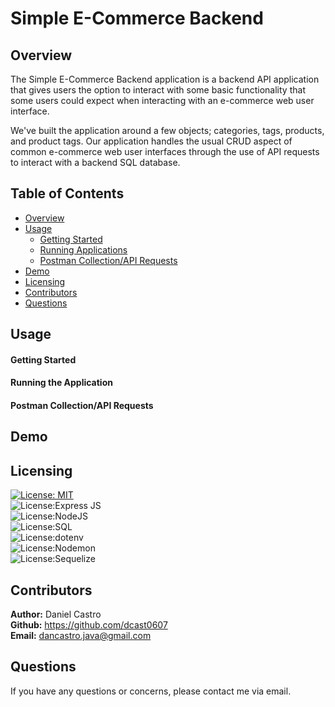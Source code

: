 # Simple E-Commerce Backend

## Overview

The Simple E-Commerce Backend application is a backend API application that gives users the option to interact with some basic functionality that some users could expect when interacting with an e-commerce web user interface. 

We've built the application around a few objects; categories, tags, products, and product tags. Our application handles the usual CRUD aspect of common e-commerce web user interfaces through the use of API requests to interact with a backend SQL database. 

## Table of Contents

- [Overview](#overview)
- [Usage](#usage)
    - [Getting Started](#getting-started)
    - [Running Applications](#running-the-application)
    - [Postman Collection/API Requests](#postman-collection-requests)
- [Demo](#demo)
- [Licensing](#licensing)
- [Contributors](#contributors)
- [Questions](#questions)

## Usage

#### Getting Started

#### Running the Application

#### Postman Collection/API Requests

## Demo

## Licensing

[![License: MIT](https://img.shields.io/badge/License-MIT-yellow.svg)](https://opensource.org/licenses/MIT)</br>
![License:Express JS](https://img.shields.io/badge/License-Express%20JS-brightgreen)</br>
![License:NodeJS](https://img.shields.io/badge/License-Node%20JS-yellowgreen)</br>
![License:SQL](https://img.shields.io/badge/License-SQL-blue)</br>
![License:dotenv](https://img.shields.io/badge/License-dotenv-orange)</br>
![License:Nodemon](https://img.shields.io/badge/License-Nodemon-lightgrey)</br>
![License:Sequelize](https://img.shields.io/badge/License-Sequelize-blue)</br>


## Contributors

**Author:** Daniel Castro </br>
**Github:** https://github.com/dcast0607 </br>
**Email:** dancastro.java@gmail.com </br>

## Questions

If you have any questions or concerns, please contact me via email. 